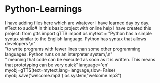 # Python-Learnings
I have adding files here which are whatever I have learned day by day.
#Text to audio# In this basic project with online help I have created this project:
from gtts import gTTS
import os
mytext = "Python has a simple syntax similar to the English language. Python has syntax that allows developers \n" \
         "to write programs with fewer lines than some other programming languages. Python runs on an interpreter system,\n" \
         " meaning that code can be executed as soon as it is written. This means that prototyping can be very quick"
language='en'
myobj=gTTS(text=mytext,lang=language,slow=False)
myobj.save('welcome.mp3')
os.system("welcome.mp3")
